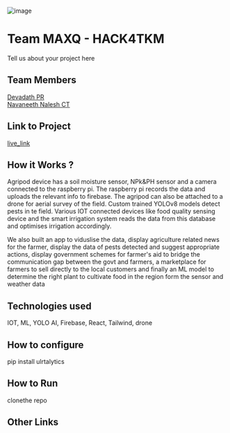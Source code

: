 ![image](HACK4TKM.jpeg)


# Team MAXQ - HACK4TKM
Tell us about your project here

## Team Members
[Devadath PR](https://github.com/devalopr)   
[Navaneeth Nalesh CT](https://github.com/NavaneethNalesh)   

## Link to Project
[live_link](https://agripod.vercel.app/)

## How it Works ?
Agripod device has a soil moisture sensor, NPk&PH sensor and a camera connected to the raspberry pi. The raspberry pi records the data and uploads the relevant info to firebase. The agripod can also be attached to a drone for aerial survey of the field. Custom trained YOLOv8 models detect pests in te field. Various IOT connected devices like food quality sensing device and the smart irrigation system reads the data from this database and optimises irrigation accordingly. 

We also built an app to viduslise the data, display agriculture related news for the farmer, display the data of pests detected and suggest appropriate actions, display government schemes for farmer's aid to bridge the communication gap between the govt and farmers, a marketplace for farmers to sell directly to the local customers and finally an ML model to determine the right plant to cultivate food in the region form the sensor and weather data

## Technologies used
IOT, ML, YOLO AI, Firebase, React, Tailwind, drone

## How to configure

pip install ulrtalytics

## How to Run

clonethe repo


## Other Links


